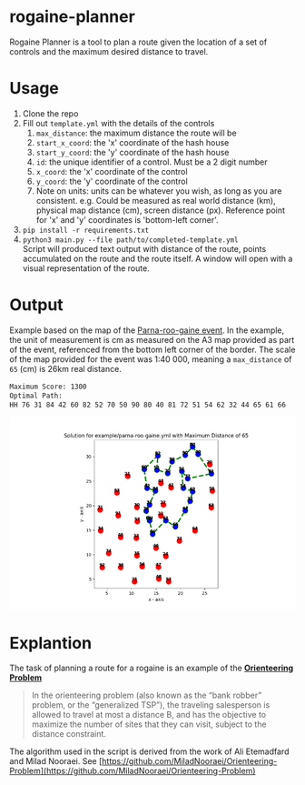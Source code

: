 # rogaine-planner

Rogaine Planner is a tool to plan a route given the location of a set of controls and the maximum desired distance to travel.

# Usage
1. Clone the repo
1. Fill out `template.yml` with the details of the controls
    1. `max_distance`: the maximum distance the route will be
    1. `start_x_coord`: the 'x' coordinate of the hash house
    1. `start_y_coord`: the 'y' coordinate of the hash house
    1. `id`: the unique identifier of a control. Must be a 2 digit number
    1. `x_coord`: the 'x' coordinate of the control
    1. `y_coord`: the 'y' coordinate of the control
    1. Note on units: units can be whatever you wish, as long as you are consistent. e.g. Could be measured as real world distance (km), physical map distance (cm), screen distance (px). Reference point for 'x' and 'y' coordinates is 'bottom-left corner'.
1. `pip install -r requirements.txt`
1. `python3 main.py --file path/to/completed-template.yml`  
Script will produced text output with distance of the route, points accumulated on the route and the route itself. A window will open with a visual representation of the route.

# Output
Example based on the map of the [Parna-roo-gaine event](https://sarogaining.com.au/event/15-8-hour-roving-2024/). In the example, the unit of measurement is cm as measured on the A3 map provided as part of the event, referenced from the bottom left corner of the border. The scale of the map provided for the event was 1:40 000, meaning a `max_distance` of `65` (cm) is 26km real distance.
```Distance: 62.49
Maximum Score: 1300
Optimal Path:
HH 76 31 84 42 60 82 52 70 50 90 80 40 81 72 51 54 62 32 44 65 61 66
```
![sample output](example/sample-output.png)

# Explantion
The task of planning a route for a rogaine is an example of the [**Orienteering Problem**](https://www.sciencedirect.com/topics/mathematics/orienteering-problem)
> In the orienteering problem (also known as the “bank robber” problem, or the “generalized TSP”), the traveling salesperson is allowed to travel at most a distance B, and has the objective to maximize the number of sites that they can visit, subject to the distance constraint.  

The algorithm used in the script is derived from the work of Ali Etemadfard and Milad Nooraei. See 
[https://github.com/MiladNooraei/Orienteering-Problem](https://github.com/MiladNooraei/Orienteering-Problem)

